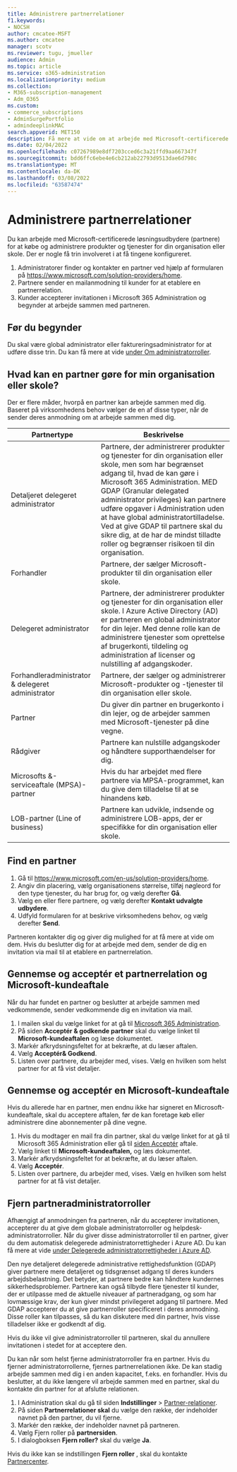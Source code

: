 ```yaml
---
title: Administrere partnerrelationer
f1.keywords:
- NOCSH
author: cmcatee-MSFT
ms.author: cmcatee
manager: scotv
ms.reviewer: tugu, jmueller
audience: Admin
ms.topic: article
ms.service: o365-administration
ms.localizationpriority: medium
ms.collection:
- M365-subscription-management
- Adm_O365
ms.custom:
- commerce_subscriptions
- AdminSurgePortfolio
- admindeeplinkMAC
search.appverid: MET150
description: Få mere at vide om at arbejde med Microsoft-certificerede løsningsudbydere (partnere) for at købe og administrere produkter og tjenester for din organisation eller skole.
ms.date: 02/04/2022
ms.openlocfilehash: c07267989e8df7203cced6c3a21ffd9aa667347f
ms.sourcegitcommit: bdd6ffc6ebe4e6cb212ab22793d9513dae6d798c
ms.translationtype: MT
ms.contentlocale: da-DK
ms.lasthandoff: 03/08/2022
ms.locfileid: "63587474"
---
```

# <a name="manage-partner-relationships"></a>Administrere partnerrelationer

Du kan arbejde med Microsoft-certificerede løsningsudbydere (partnere) for at købe og administrere produkter og tjenester for din organisation eller skole. Der er nogle få trin involveret i at få tingene konfigureret.

1. Administratorer finder og kontakter en partner ved hjælp af formularen på <a href="https://www.microsoft.com/solution-providers/home" target="_blank">https://www.microsoft.com/solution-providers/home</a>.
2. Partnere sender en mailanmodning til kunder for at etablere en partnerrelation.
3. Kunder accepterer invitationen i Microsoft 365 Administration og begynder at arbejde sammen med partneren.

## <a name="before-you-begin"></a>Før du begynder

Du skal være global administrator eller faktureringsadministrator for at udføre disse trin. Du kan få mere at vide [under Om administratorroller](../admin/add-users/about-admin-roles.md).

## <a name="what-can-a-partner-do-for-my-organization-or-school"></a>Hvad kan en partner gøre for min organisation eller skole?

Der er flere måder, hvorpå en partner kan arbejde sammen med dig. Baseret på virksomhedens behov vælger de en af disse typer, når de sender deres anmodning om at arbejde sammen med dig.

| Partnertype | Beskrivelse |
| ------ | ------------------- |
| Detaljeret delegeret administrator | Partnere, der administrerer produkter og tjenester for din organisation eller skole, men som har begrænset adgang til, hvad de kan gøre i Microsoft 365 Administration. MED GDAP (Granular delegated administrator privileges) kan partnere udføre opgaver i Administration uden at have global administratortilladelse. Ved at give GDAP til partnere skal du sikre dig, at de har de mindst tilladte roller og begrænser risikoen til din organisation. |
| Forhandler | Partnere, der sælger Microsoft-produkter til din organisation eller skole. |
| Delegeret administrator | Partnere, der administrerer produkter og tjenester for din organisation eller skole. I Azure Active Directory (AD) er partneren en global administrator for din lejer. Med denne rolle kan de administrere tjenester som oprettelse af brugerkonti, tildeling og administration af licenser og nulstilling af adgangskoder. |
| Forhandleradministrator & delegeret administrator | Partnere, der sælger og administrerer Microsoft-produkter og -tjenester til din organisation eller skole. |
| Partner | Du giver din partner en brugerkonto i din lejer, og de arbejder sammen med Microsoft-tjenester på dine vegne. |
| Rådgiver | Partnere kan nulstille adgangskoder og håndtere supporthændelser for dig. |
| Microsofts &-serviceaftale (MPSA)-partner | Hvis du har arbejdet med flere partnere via MPSA-programmet, kan du give dem tilladelse til at se hinandens køb. |
| LOB-partner (Line of business) | Partnere kan udvikle, indsende og administrere LOB-apps, der er specifikke for din organisation eller skole. |

## <a name="find-a-partner"></a>Find en partner

1. Gå til <a href="https://www.microsoft.com/en-us/solution-providers/home" target="_blank">https://www.microsoft.com/en-us/solution-providers/home</a>.
2. Angiv din placering, vælg organisationens størrelse, tilføj nøgleord for den type tjenester, du har brug for, og vælg derefter **Gå**.
3. Vælg en eller flere partnere, og vælg derefter **Kontakt udvalgte udbydere**.
4. Udfyld formularen for at beskrive virksomhedens behov, og vælg derefter **Send**.

Partneren kontakter dig og giver dig mulighed for at få mere at vide om dem. Hvis du beslutter dig for at arbejde med dem, sender de dig en invitation via mail til at etablere en partnerrelation.

## <a name="review-and-accept-a-partner-relationship-and-microsoft-customer-agreement"></a>Gennemse og acceptér et partnerrelation og Microsoft-kundeaftale

Når du har fundet en partner og beslutter at arbejde sammen med vedkommende, sender vedkommende dig en invitation via mail.

1. I mailen skal du vælge linket for at gå til <a href="https://go.microsoft.com/fwlink/p/?linkid=2024339" target="_blank">Microsoft 365 Administration</a>.
2. På siden **Acceptér & godkende partner** skal du vælge linket til **Microsoft-kundeaftalen** og læse dokumentet.
3. Markér afkrydsningsfeltet for at bekræfte, at du læser aftalen.
4. Vælg **Acceptér& Godkend**.
5. Listen over partnere, du arbejder med, vises. Vælg en hvilken som helst partner for at få vist detaljer.

## <a name="review-and-accept-a-microsoft-customer-agreement"></a>Gennemse og acceptér en Microsoft-kundeaftale

Hvis du allerede har en partner, men endnu ikke har signeret en Microsoft-kundeaftale, skal du acceptere aftalen, før de kan foretage køb eller administrere dine abonnementer på dine vegne.

1. Hvis du modtager en mail fra din partner, skal du vælge linket for at gå til Microsoft 365 Administration eller gå til <a href="https://go.microsoft.com/fwlink/?linkid=2116573" target="_blank">siden Acceptér</a> aftale.
2. Vælg linket til **Microsoft-kundeaftalen,** og læs dokumentet.
3. Markér afkrydsningsfeltet for at bekræfte, at du læser aftalen.
4. Vælg **Acceptér**.
5. Listen over partnere, du arbejder med, vises. Vælg en hvilken som helst partner for at få vist detaljer.

## <a name="remove-partner-admin-roles"></a>Fjern partneradministratorroller

Afhængigt af anmodningen fra partneren, når du accepterer invitationen, accepterer du at give dem globale administratorroller og helpdesk-administratorroller. Når du giver disse administratorroller til en partner, giver du dem automatisk delegerede administratorrettigheder i Azure AD. Du kan få mere at vide [under Delegerede administratorrettigheder i Azure AD](/partner-center/customers_revoke_admin_privileges#delegated-admin-privileges-in-azure-ad).

Den nye detaljeret delegerede administrative rettighedsfunktion (GDAP) giver partnere mere detaljeret og tidsgrænset adgang til deres kunders arbejdsbelastning. Det betyder, at partnere bedre kan håndtere kundernes sikkerhedsproblemer. Partnere kan også tilbyde flere tjenester til kunder, der er utilpasse med de aktuelle niveauer af partneradgang, og som har lovmæssige krav, der kun giver mindst privilegeret adgang til partnere. Med GDAP accepterer du at give partnerroller specificeret i deres anmodning. Disse roller kan tilpasses, så du kan diskutere med din partner, hvis visse tilladelser ikke er godkendt af dig.

Hvis du ikke vil give administratorroller til partneren, skal du annullere invitationen i stedet for at acceptere den.

Du kan når som helst fjerne administratorroller fra en partner. Hvis du fjerner administratorrollerne, fjernes partnerrelationen ikke. De kan stadig arbejde sammen med dig i en anden kapacitet, f.eks. en forhandler. Hvis du beslutter, at du ikke længere vil arbejde sammen med en partner, skal du kontakte din partner for at afslutte relationen.

1. I Administration skal du gå til siden **Indstillinger** >  <a href="https://go.microsoft.com/fwlink/p/?linkid=2074649" target="_blank">Partner-relationer</a>.
2. På siden **Partnerrelationer skal** du vælge den række, der indeholder navnet på den partner, du vil fjerne.
3. Markér den række, der indeholder navnet på partneren.
4. Vælg Fjern roller på **partnersiden**.
5. I dialogboksen **Fjern roller?** skal du vælge **Ja**.

Hvis du ikke kan se indstillingen **Fjern roller** , skal du kontakte [Partnercenter](https://partner.microsoft.com/support).
